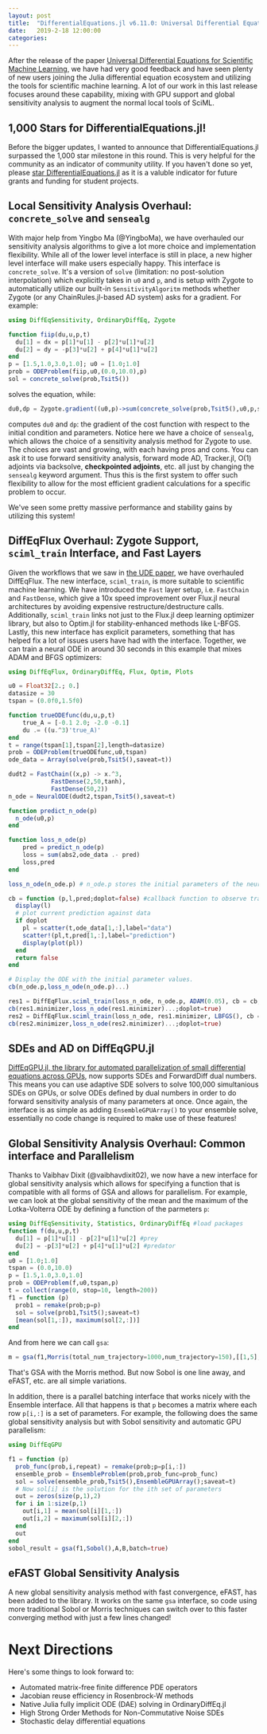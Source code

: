 ```yaml
---
layout: post
title:  "DifferentialEquations.jl v6.11.0: Universal Differential Equation Overhaul"
date:   2019-2-18 12:00:00
categories:
---
```


After the release of the paper
[Universal Differential Equations for Scientific Machine Learning](https://arxiv.org/abs/2001.04385),
we have had very good feedback and have seen plenty of new users joining the
Julia differential equation ecosystem and utilizing the tools for scientific
machine learning. A lot of our work in this last release focuses around these
capability, mixing with GPU support and global sensitivity analysis to augment
the normal local tools of SciML.

## 1,000 Stars for DifferentialEquations.jl!

Before the bigger updates, I wanted to announce that DifferentialEquations.jl
surpassed the 1,000 star milestone in this round. This is very helpful for the
community as an indicator of community utility. If you haven't done so yet, please
[star DifferentialEquations.jl](https://github.com/JuliaDiffEq/DifferentialEquations.jl)
as it is a valuble indicator for future grants and funding for student projects.

## Local Sensitivity Analysis Overhaul: `concrete_solve` and `sensealg`

With major help from Yingbo Ma (@YingboMa), we have overhauled our sensitivity
analysis algorithms to give a lot more choice and implementation flexibility.
While all of the lower level interface is still in place, a new higher level
interface will make users especially happy. This interface is `concrete_solve`.
It's a version of `solve` (limitation: no post-solution interpolation)
which explicitly takes in `u0` and `p`, and is setup with Zygote to automatically
utilize our built-in `SensitivityAlgoritm` methods whether Zygote (or any
ChainRules.jl-based AD system) asks for a gradient. For example:

```julia
using DiffEqSensitivity, OrdinaryDiffEq, Zygote

function fiip(du,u,p,t)
  du[1] = dx = p[1]*u[1] - p[2]*u[1]*u[2]
  du[2] = dy = -p[3]*u[2] + p[4]*u[1]*u[2]
end
p = [1.5,1.0,3.0,1.0]; u0 = [1.0;1.0]
prob = ODEProblem(fiip,u0,(0.0,10.0),p)
sol = concrete_solve(prob,Tsit5())
```

solves the equation, while:

```julia
du0,dp = Zygote.gradient((u0,p)->sum(concrete_solve(prob,Tsit5(),u0,p,saveat=0.1,sensealg=QuadratureAdjoint())),u0,p)
```

computes `du0` and `dp`: the gradient of the cost function with respect to the
initial condition and parameters. Notice here we have a choice of `sensealg`,
which allows the choice of a sensitivity analysis method for Zygote to use. The
choices are vast and growing, with each having pros and cons. You can ask it
to use forward sensitivity analysis, forward mode AD, Tracker.jl, O(1) adjoints
via backsolve, **checkpointed adjoints**, etc. all just by changing the `sensealg`
keyword argument. Thus this is the first system to offer such flexibility to
allow for the most efficient gradient calculations for a specific problem to
occur.

We've seen some pretty massive performance and stability gains by utilizing
this system!

## DiffEqFlux Overhaul: Zygote Support, `sciml_train` Interface, and Fast Layers

Given the workflows that we saw in [the UDE paper](https://arxiv.org/abs/2001.04385),
we have overhauled DiffEqFlux. The new interface, `sciml_train`, is more suitable
to scientific machine learning. We have introduced the `Fast` layer setup, i.e.
`FastChain` and `FastDense`, which give a 10x speed improvement over Flux.jl
neural architectures by avoiding expensive restructure/destructure calls. Additionally,
`sciml_train` links not just to the Flux.jl deep learning optimizer library,
but also to Optim.jl for stability-enhanced methods like L-BFGS. Lastly, this
new interface has explicit parameters, something that has helped fix a lot of
issues users have had with the interface. Together, we can train a neural ODE
in around 30 seconds in this example that mixes ADAM and BFGS optimizers:

```julia
using DiffEqFlux, OrdinaryDiffEq, Flux, Optim, Plots

u0 = Float32[2.; 0.]
datasize = 30
tspan = (0.0f0,1.5f0)

function trueODEfunc(du,u,p,t)
    true_A = [-0.1 2.0; -2.0 -0.1]
    du .= ((u.^3)'true_A)'
end
t = range(tspan[1],tspan[2],length=datasize)
prob = ODEProblem(trueODEfunc,u0,tspan)
ode_data = Array(solve(prob,Tsit5(),saveat=t))

dudt2 = FastChain((x,p) -> x.^3,
            FastDense(2,50,tanh),
            FastDense(50,2))
n_ode = NeuralODE(dudt2,tspan,Tsit5(),saveat=t)

function predict_n_ode(p)
  n_ode(u0,p)
end

function loss_n_ode(p)
    pred = predict_n_ode(p)
    loss = sum(abs2,ode_data .- pred)
    loss,pred
end

loss_n_ode(n_ode.p) # n_ode.p stores the initial parameters of the neural ODE

cb = function (p,l,pred;doplot=false) #callback function to observe training
  display(l)
  # plot current prediction against data
  if doplot
    pl = scatter(t,ode_data[1,:],label="data")
    scatter!(pl,t,pred[1,:],label="prediction")
    display(plot(pl))
  end
  return false
end

# Display the ODE with the initial parameter values.
cb(n_ode.p,loss_n_ode(n_ode.p)...)

res1 = DiffEqFlux.sciml_train(loss_n_ode, n_ode.p, ADAM(0.05), cb = cb, maxiters = 300)
cb(res1.minimizer,loss_n_ode(res1.minimizer)...;doplot=true)
res2 = DiffEqFlux.sciml_train(loss_n_ode, res1.minimizer, LBFGS(), cb = cb)
cb(res2.minimizer,loss_n_ode(res2.minimizer)...;doplot=true)
```

## SDEs and AD on DiffEqGPU.jl

[DiffEqGPU.jl, the library for automated parallelization of small differential equations across GPUs](https://github.com/JuliaDiffEq/DiffEqGPU.jl), now supports SDEs and ForwardDiff dual numbers. This
means you can use adaptive SDE solvers to solve 100,000 simultanious SDEs on
GPUs, or solve ODEs defined by dual numbers in order to do forward sensitivity
analysis of many parameters at once. Once again, the interface is as simple as
adding `EnsembleGPUArray()` to your ensemble solve, essentially no code change
is required to make use of these features!

## Global Sensitivity Analysis Overhaul: Common interface and Parallelism

Thanks to Vaibhav Dixit (@vaibhavdixit02), we now have a new interface for
global sensitivity analysis which allows for specifying a function that is
compatible with all forms of GSA and allows for parallelism. For example, we
can look at the global sensitivity of the mean and the maximum of the Lotka-Volterra
ODE by defining a function of the parmeters `p`:

```julia
using DiffEqSensitivity, Statistics, OrdinaryDiffEq #load packages
function f(du,u,p,t)
  du[1] = p[1]*u[1] - p[2]*u[1]*u[2] #prey
  du[2] = -p[3]*u[2] + p[4]*u[1]*u[2] #predator
end
u0 = [1.0;1.0]
tspan = (0.0,10.0)
p = [1.5,1.0,3.0,1.0]
prob = ODEProblem(f,u0,tspan,p)
t = collect(range(0, stop=10, length=200))
f1 = function (p)
  prob1 = remake(prob;p=p)
  sol = solve(prob1,Tsit5();saveat=t)
  [mean(sol[1,:]), maximum(sol[2,:])]
end
```

And from here we can call `gsa`:

```julia
m = gsa(f1,Morris(total_num_trajectory=1000,num_trajectory=150),[[1,5],[1,5],[1,5],[1,5]])
```

That's GSA with the Morris method. But now Sobol is one line away, and eFAST, etc.
are all simple variations.

In addition, there is a parallel batching interface that works nicely with the
Ensemble interface. All that happens is that `p` becomes a matrix where each
row `p[i,:]` is a set of parameters. For example, the following does the same
global sensitivity analysis but with Sobol sensitivity and automatic GPU
parallelism:

```julia
using DiffEqGPU

f1 = function (p)
  prob_func(prob,i,repeat) = remake(prob;p=p[i,:])
  ensemble_prob = EnsembleProblem(prob,prob_func=prob_func)
  sol = solve(ensemble_prob,Tsit5(),EnsembleGPUArray();saveat=t)
  # Now sol[i] is the solution for the ith set of parameters
  out = zeros(size(p,1),2)
  for i in 1:size(p,1)
    out[i,1] = mean(sol[i][1,:])
    out[i,2] = maximum(sol[i][2,:])
  end
  out
end
sobol_result = gsa(f1,Sobol(),A,B,batch=true)
```

## eFAST Global Sensitivity Analysis

A new global sensitivity analysis method with fast convergence, eFAST, has been
added to the library. It works on the same `gsa` interface, so code using more
traditional Sobol or Morris techniques can switch over to this faster converging
method with just a few lines changed!

# Next Directions

Here's some things to look forward to:

- Automated matrix-free finite difference PDE operators
- Jacobian reuse efficiency in Rosenbrock-W methods
- Native Julia fully implicit ODE (DAE) solving in OrdinaryDiffEq.jl
- High Strong Order Methods for Non-Commutative Noise SDEs
- Stochastic delay differential equations
